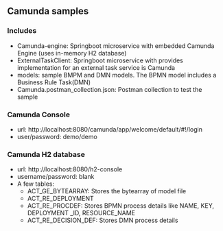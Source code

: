 ## Camunda samples
### Includes
- Camunda-engine: Springboot microservice with embedded Camunda Engine (uses in-memory H2 database)
- ExternalTaskClient: Springboot microservice with provides implementation for an external task service is Camunda
- models: sample BMPM and DMN models. The BPMN model includes a Business Rule Task(DMN)
- Camunda.postman_collection.json: Postman collection to test the sample
### Camunda Console
- url: http://localhost:8080/camunda/app/welcome/default/#!/login
- user/password: demo/demo
### Camunda H2 database
- url: http://localhost:8080/h2-console
- username/password: blank
- A few tables:
  - ACT_GE_BYTEARRAY: Stores the bytearray of model file
  - ACT_RE_DEPLOYMENT
  - ACT_RE_PROCDEF: Stores BPMN process details like NAME, KEY, DEPLOYMENT _ID, RESOURCE_NAME
  - ACT_RE_DECISION_DEF: Stores DMN process details
